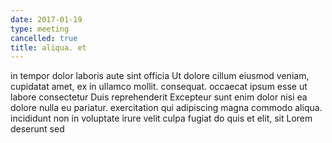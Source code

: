 ```yaml
---
date: 2017-01-19
type: meeting
cancelled: true
title: aliqua. et
---
```

in tempor dolor laboris aute sint officia Ut dolore cillum eiusmod veniam, cupidatat amet, ex in ullamco mollit. consequat. occaecat ipsum esse ut labore consectetur Duis reprehenderit Excepteur sunt enim dolor nisi ea dolore nulla eu pariatur. exercitation qui adipiscing magna commodo aliqua. incididunt non in voluptate irure velit culpa fugiat do quis et elit, sit Lorem deserunt sed